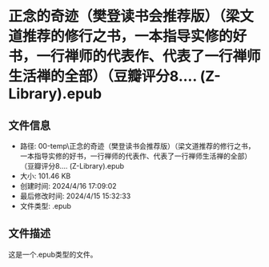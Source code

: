 ﻿# 正念的奇迹（樊登读书会推荐版）（梁文道推荐的修行之书，一本指导实修的好书，一行禅师的代表作、代表了一行禅师生活禅的全部）（豆瓣评分8.... (Z-Library).epub

## 文件信息
- 路径: 00-temp\正念的奇迹（樊登读书会推荐版）（梁文道推荐的修行之书，一本指导实修的好书，一行禅师的代表作、代表了一行禅师生活禅的全部）（豆瓣评分8.... (Z-Library).epub
- 大小: 101.46 KB
- 创建时间: 2024/4/16 17:09:02
- 最后修改时间: 2024/4/15 15:32:33
- 文件类型: .epub

## 文件描述
这是一个.epub类型的文件。

